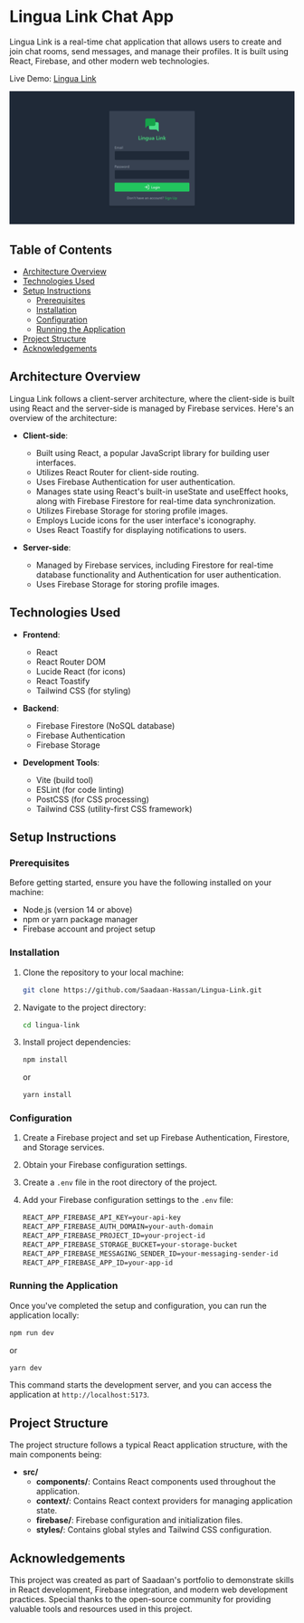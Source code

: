 # Lingua Link Chat App

Lingua Link is a real-time chat application that allows users to create and join chat rooms, send messages, and manage their profiles. It is built using React, Firebase, and other modern web technologies.

Live Demo: [Lingua Link](https://lingua-link-chi.vercel.app/)

![Lingua Link](./public/Screenshot.png)

## Table of Contents

- [Architecture Overview](#architecture-overview)
- [Technologies Used](#technologies-used)
- [Setup Instructions](#setup-instructions)
  - [Prerequisites](#prerequisites)
  - [Installation](#installation)
  - [Configuration](#configuration)
  - [Running the Application](#running-the-application)
- [Project Structure](#project-structure)
- [Acknowledgements](#acknowledgements)

## Architecture Overview

Lingua Link follows a client-server architecture, where the client-side is built using React and the server-side is managed by Firebase services. Here's an overview of the architecture:

- **Client-side**:

  - Built using React, a popular JavaScript library for building user interfaces.
  - Utilizes React Router for client-side routing.
  - Uses Firebase Authentication for user authentication.
  - Manages state using React's built-in useState and useEffect hooks, along with Firebase Firestore for real-time data synchronization.
  - Utilizes Firebase Storage for storing profile images.
  - Employs Lucide icons for the user interface's iconography.
  - Uses React Toastify for displaying notifications to users.

- **Server-side**:
  - Managed by Firebase services, including Firestore for real-time database functionality and Authentication for user authentication.
  - Uses Firebase Storage for storing profile images.

## Technologies Used

- **Frontend**:

  - React
  - React Router DOM
  - Lucide React (for icons)
  - React Toastify
  - Tailwind CSS (for styling)

- **Backend**:

  - Firebase Firestore (NoSQL database)
  - Firebase Authentication
  - Firebase Storage

- **Development Tools**:
  - Vite (build tool)
  - ESLint (for code linting)
  - PostCSS (for CSS processing)
  - Tailwind CSS (utility-first CSS framework)

## Setup Instructions

### Prerequisites

Before getting started, ensure you have the following installed on your machine:

- Node.js (version 14 or above)
- npm or yarn package manager
- Firebase account and project setup

### Installation

1. Clone the repository to your local machine:

   ```bash
   git clone https://github.com/Saadaan-Hassan/Lingua-Link.git
   ```

2. Navigate to the project directory:

   ```bash
   cd lingua-link
   ```

3. Install project dependencies:

   ```bash
   npm install
   ```

   or

   ```bash
   yarn install
   ```

### Configuration

1. Create a Firebase project and set up Firebase Authentication, Firestore, and Storage services.
2. Obtain your Firebase configuration settings.
3. Create a `.env` file in the root directory of the project.
4. Add your Firebase configuration settings to the `.env` file:

   ```plaintext
   REACT_APP_FIREBASE_API_KEY=your-api-key
   REACT_APP_FIREBASE_AUTH_DOMAIN=your-auth-domain
   REACT_APP_FIREBASE_PROJECT_ID=your-project-id
   REACT_APP_FIREBASE_STORAGE_BUCKET=your-storage-bucket
   REACT_APP_FIREBASE_MESSAGING_SENDER_ID=your-messaging-sender-id
   REACT_APP_FIREBASE_APP_ID=your-app-id
   ```

### Running the Application

Once you've completed the setup and configuration, you can run the application locally:

```bash
npm run dev
```

or

```bash
yarn dev
```

This command starts the development server, and you can access the application at `http://localhost:5173`.

## Project Structure

The project structure follows a typical React application structure, with the main components being:

- **src/**
  - **components/**: Contains React components used throughout the application.
  - **context/**: Contains React context providers for managing application state.
  - **firebase/**: Firebase configuration and initialization files.
  - **styles/**: Contains global styles and Tailwind CSS configuration.

## Acknowledgements

This project was created as part of Saadaan's portfolio to demonstrate skills in React development, Firebase integration, and modern web development practices. Special thanks to the open-source community for providing valuable tools and resources used in this project.
